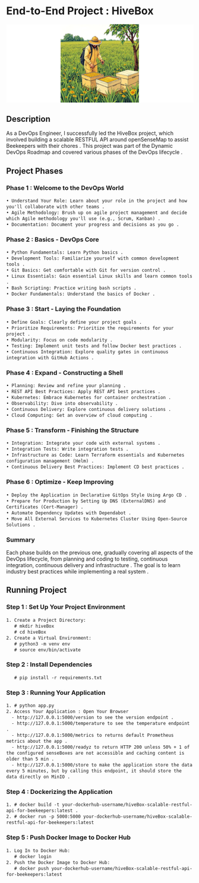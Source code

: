 
# End-to-End Project : HiveBox 

![Project Logo](https://github.com/JemyYousef/HiveBox-Scalable-RESTful-API-for-Beekeepers/blob/main/assets/hivebox.jpg)

## Description
As a DevOps Engineer, I successfully led the HiveBox project, which involved building a scalable RESTFUL API around openSenseMap to assist Beekeepers with their chores . This project was part of the Dynamic DevOps Roadmap and covered various phases of the DevOps lifecycle .

## Project Phases 

### Phase 1 : Welcome to the DevOps World 
    • Understand Your Role: Learn about your role in the project and how you'll collaborate with other teams .
    • Agile Methodology: Brush up on agile project management and decide which Agile methodology you'll use (e.g., Scrum, Kanban) .
    • Documentation: Document your progress and decisions as you go .
### Phase 2 : Basics - DevOps Core
    • Python Fundamentals: Learn Python basics .
    • Development Tools: Familiarize yourself with common development tools .
    • Git Basics: Get comfortable with Git for version control .
    • Linux Essentials: Gain essential Linux skills and learn common tools .
    • Bash Scripting: Practice writing bash scripts .
    • Docker Fundamentals: Understand the basics of Docker .
### Phase 3 : Start - Laying the Foundation
    • Define Goals: Clearly define your project goals .
    • Prioritize Requirements: Prioritize the requirements for your project .
    • Modularity: Focus on code modularity .
    • Testing: Implement unit tests and follow Docker best practices .
    • Continuous Integration: Explore quality gates in continuous integration with GitHub Actions .
### Phase 4 : Expand - Constructing a Shell
    • Planning: Review and refine your planning .
    • REST API Best Practices: Apply REST API best practices .
    • Kubernetes: Embrace Kubernetes for container orchestration .
    • Observability: Dive into observability .
    • Continuous Delivery: Explore continuous delivery solutions .
    • Cloud Computing: Get an overview of cloud computing .
### Phase 5 : Transform - Finishing the Structure
    • Integration: Integrate your code with external systems .
    • Integration Tests: Write integration tests .
    • Infrastructure as Code: Learn Terraform essentials and Kubernetes configuration management (Helm) .
    • Continuous Delivery Best Practices: Implement CD best practices .
### Phase 6 : Optimize - Keep Improving
    • Deploy the Application in Declarative GitOps Style Using Argo CD .
    • Prepare for Production by Setting Up DNS (ExternalDNS) and Certificates (Cert-Manager) .
    • Automate Dependency Updates with Dependabot .
    • Move All External Services to Kubernetes Cluster Using Open-Source Solutions .

### Summary

Each phase builds on the previous one, gradually covering all aspects of the DevOps lifecycle, from planning and coding to testing, continuous integration, continuous delivery and infrastructure . The goal is to learn industry best practices while implementing a real system .

## Running Project 

### Step 1 : Set Up Your Project Environment
    1. Create a Project Directory:
       # mkdir hiveBox
       # cd hiveBox
    2. Create a Virtual Environment:
       # python3 -m venv env
       # source env/bin/activate   
### Step 2 : Install Dependencies
       # pip install -r requirements.txt
### Step 3 : Running Your Application
    1. # python app.py
    2. Access Your Application : Open Your Browser
      - http://127.0.0.1:5000/version to see the version endpoint .
      - http://127.0.0.1:5000/temperature to see the temperature endpoint .
      - http://127.0.0.1:5000/metrics to returns default Prometheus metrics about the app .
      - http://127.0.0.1:5000/readyz to return HTTP 200 unless 50% + 1 of the configured senseBoxes are not accessible and caching content is older than 5 min .
      - http://127.0.0.1:5000/store to make the application store the data every 5 minutes, but by calling this endpoint, it should store the data directly on MinIO .      
### Step 4 : Dockerizing the Application
    1. # docker build -t your-dockerhub-username/hiveBox-scalable-restful-api-for-beekeepers:latest .
    2. # docker run -p 5000:5000 your-dockerhub-username/hiveBox-scalable-restful-api-for-beekeepers:latest
### Step 5 : Push Docker Image to Docker Hub
    1. Log In to Docker Hub:
       # docker login
    2. Push the Docker Image to Docker Hub:
       # docker push your-dockerhub-username/hiveBox-scalable-restful-api-for-beekeepers:latest